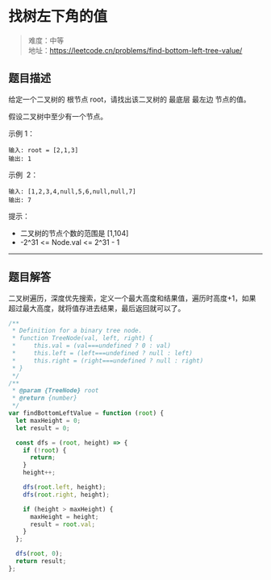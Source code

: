 # 找树左下角的值

> 难度：中等  
> 地址：https://leetcode.cn/problems/find-bottom-left-tree-value/

## 题目描述

给定一个二叉树的 根节点 root，请找出该二叉树的 最底层 最左边 节点的值。

假设二叉树中至少有一个节点。

示例 1：

```
输入: root = [2,1,3]
输出: 1
```

示例  2：

```
输入: [1,2,3,4,null,5,6,null,null,7]
输出: 7
```

提示：

- 二叉树的节点个数的范围是 [1,104]
- -2^31 <= Node.val <= 2^31 - 1

---

## 题目解答

二叉树遍历，深度优先搜索，定义一个最大高度和结果值，遍历时高度+1，如果超过最大高度，就将值存进去结果，最后返回就可以了。

```javascript
/**
 * Definition for a binary tree node.
 * function TreeNode(val, left, right) {
 *     this.val = (val===undefined ? 0 : val)
 *     this.left = (left===undefined ? null : left)
 *     this.right = (right===undefined ? null : right)
 * }
 */
/**
 * @param {TreeNode} root
 * @return {number}
 */
var findBottomLeftValue = function (root) {
  let maxHeight = 0;
  let result = 0;

  const dfs = (root, height) => {
    if (!root) {
      return;
    }
    height++;

    dfs(root.left, height);
    dfs(root.right, height);

    if (height > maxHeight) {
      maxHeight = height;
      result = root.val;
    }
  };

  dfs(root, 0);
  return result;
};
```
